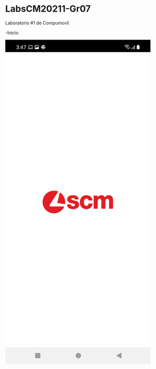# LabsCM20211-Gr07

Laboratorio #1 de Compumovil

-Inicio

![alt tag](https://github.com/SotalvaroO/LabsCM20211-Gr07/blob/master/Imagenes%20App/01%20Inicio.jpg)
